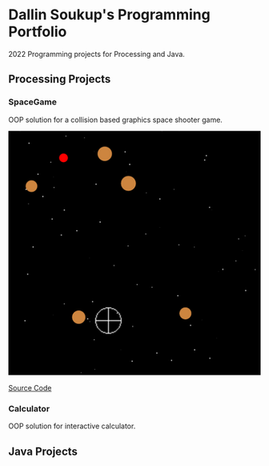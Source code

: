 # Dallin Soukup's Programming Portfolio

2022 Programming projects for Processing and Java.

## Processing Projects

### SpaceGame
OOP solution for a collision based graphics space shooter game.

![SpaceGame](https://github.com/9652211/ProgrammingPortfolioDS2022/blob/gh-pages/Images/sg1.png?raw=true)

[Source Code](https://github.com/9652211/ProgrammingPortfolioDS2022/blob/gh-pages/src/SpaceGame.zip)

### Calculator
OOP solution for interactive calculator.

## Java Projects
